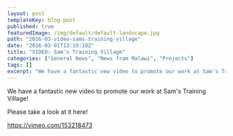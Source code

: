 ```yaml
---
layout: post
templateKey: blog-post
published: true
featuredImage: /img/default/default-landscape.jpg
path: "2016-03-video-sams-training-village"
date: "2016-03-01T13:19:10Z"
title: "VIDEO: Sam's Training Village"
categories: ["General News", "News from Malawi", "Projects"]
tags: []
excerpt: "We have a fantastic new video to promote our work at Sam's Training Village!Please take a look at i..."
---
```


We have a fantastic new video to promote our work at Sam's Training Village!

Please take a look at it here!

https://vimeo.com/153218473
